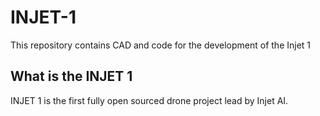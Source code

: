 # INJET-1
This repository contains CAD and code for the development of the Injet 1

<h2>What is the INJET 1</h2>
<p>INJET 1 is the first fully open sourced drone project lead by Injet AI.</p>
